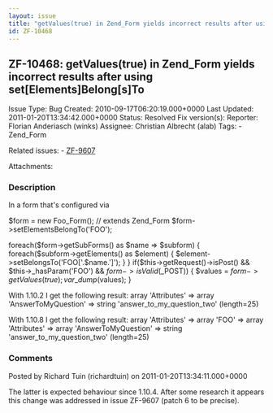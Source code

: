 ```yaml
---
layout: issue
title: "getValues(true) in Zend_Form yields incorrect results after using set[Elements]Belong[s]To"
id: ZF-10468
---
```


ZF-10468: getValues(true) in Zend\_Form yields incorrect results after using set[Elements]Belong[s]To
-----------------------------------------------------------------------------------------------------

 Issue Type: Bug Created: 2010-09-17T06:20:19.000+0000 Last Updated: 2011-01-20T13:34:42.000+0000 Status: Resolved Fix version(s): 
 Reporter:  Florian Anderiasch (winks)  Assignee:  Christian Albrecht (alab)  Tags: - Zend\_Form
 
 Related issues: - [ZF-9607](/issues/browse/ZF-9607)
 
 Attachments: 
### Description

In a form that's configured via

$form = new Foo\_Form(); // extends Zend\_Form $form->setElementsBelongTo('FOO');

foreach($form->getSubForms() as $name => $subform) { foreach($subform->getElements() as $element) { $element->setBelongsTo('FOO['.$name.']'); } } if($this->getRequest()->isPost() && $this->\_hasParam('FOO') && $form->isValid($\_POST)) { $values = $form->getValues(true); var\_dump($values); }

With 1.10.2 I get the following result: array 'Attributes' => array 'AnswerToMyQuestion' => string 'answer\_to\_my\_question\_two' (length=25)

With 1.10.8 I get the following result: array 'Attributes' => array 'FOO' => array 'Attributes' => array 'AnswerToMyQuestion' => string 'answer\_to\_my\_question\_two' (length=25)

 

 

### Comments

Posted by Richard Tuin (richardtuin) on 2011-01-20T13:34:11.000+0000

The latter is expected behaviour since 1.10.4. After some research it appears this change was addressed in issue ZF-9607 (patch 6 to be precise).

 

 